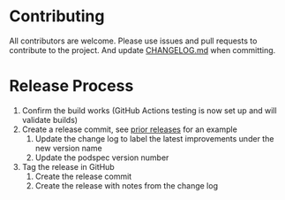 # Contributing

All contributors are welcome. Please use issues and pull requests to contribute to the project. And update [CHANGELOG.md](CHANGELOG.md) when committing.

# Release Process

1. Confirm the build works (GitHub Actions testing is now set up and will validate builds)
2. Create a release commit, see [prior releases](https://github.com/fulldecent/FDWaveformView/releases) for an example
   1. Update the change log to label the latest improvements under the new version name
   2. Update the podspec version number
3. Tag the release in GitHub
   1. Create the release commit
   2. Create the release with notes from the change log
